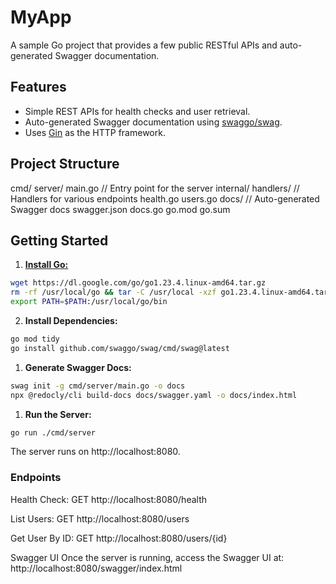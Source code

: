 # MyApp

A sample Go project that provides a few public RESTful APIs and auto-generated Swagger documentation.

## Features

- Simple REST APIs for health checks and user retrieval.
- Auto-generated Swagger documentation using [swaggo/swag](https://github.com/swaggo/swag).
- Uses [Gin](https://github.com/gin-gonic/gin) as the HTTP framework.

## Project Structure

cmd/
server/
    main.go        // Entry point for the server
internal/
    handlers/        // Handlers for various endpoints
        health.go
        users.go
docs/              // Auto-generated Swagger docs
swagger.json
docs.go
go.mod
go.sum

## Getting Started
1. **[Install Go:](https://go.dev/doc/install)**
```bash
wget https://dl.google.com/go/go1.23.4.linux-amd64.tar.gz
rm -rf /usr/local/go && tar -C /usr/local -xzf go1.23.4.linux-amd64.tar.gz
export PATH=$PATH:/usr/local/go/bin
```
2. **Install Dependencies:**
```bash
go mod tidy
go install github.com/swaggo/swag/cmd/swag@latest
```
1. **Generate Swagger Docs:**
```bash
swag init -g cmd/server/main.go -o docs
npx @redocly/cli build-docs docs/swagger.yaml -o docs/index.html
```
1. **Run the Server:**
```bash
go run ./cmd/server
```

The server runs on http://localhost:8080.

### Endpoints
Health Check:
GET http://localhost:8080/health

List Users:
GET http://localhost:8080/users

Get User By ID:
GET http://localhost:8080/users/{id}

Swagger UI
Once the server is running, access the Swagger UI at:
http://localhost:8080/swagger/index.html